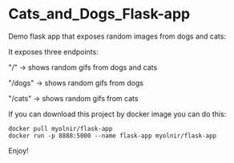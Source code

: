 # Cats_and_Dogs_Flask-app

Demo flask app that exposes random images from dogs and cats:

It exposes three endpoints:

"/" -> shows random gifs from dogs and cats 

"/dogs" -> shows random gifs from dogs 

"/cats" -> shows random gifs from cats

If you can download this project by docker image you can do this:

```
docker pull myolnir/flask-app
docker run -p 8888:5000 --name flask-app myolnir/flask-app
```

Enjoy!
